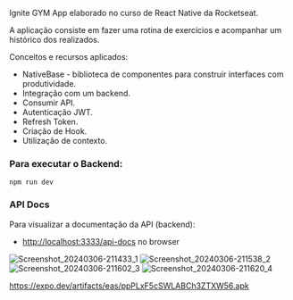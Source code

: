 Ignite GYM
App elaborado no curso de React Native da Rocketseat.

A aplicação consiste em fazer uma rotina de exercícios e acompanhar um histórico dos realizados. 

Conceitos e recursos aplicados:
- NativeBase - biblioteca de componentes para construir interfaces com produtividade.
- Integração com um backend.
- Consumir API.
- Autenticação JWT.
- Refresh Token.
- Criação de Hook.
- Utilização de contexto.

### Para executar o Backend:
`npm run dev`

### API Docs
Para visualizar a documentação da API (backend):
- [http://localhost:3333/api-docs](http://localhost:3333/api-docs) no browser

![Screenshot_20240306-211433_1](https://github.com/Sillmann/gym-reactnative-rocketseat/assets/58642347/70f9c0bb-c910-4a29-b402-95ab6aa93d86)
![Screenshot_20240306-211538_2](https://github.com/Sillmann/gym-reactnative-rocketseat/assets/58642347/40793c35-1c58-498c-ae1a-234524c56ae2)
![Screenshot_20240306-211602_3](https://github.com/Sillmann/gym-reactnative-rocketseat/assets/58642347/02e50866-1e23-439f-a3d4-d3f5e4437a02)
![Screenshot_20240306-211620_4](https://github.com/Sillmann/gym-reactnative-rocketseat/assets/58642347/7964cae0-8e01-4144-b485-ce96c58829c5)

https://expo.dev/artifacts/eas/ppPLxF5cSWLABCh3ZTXW56.apk


